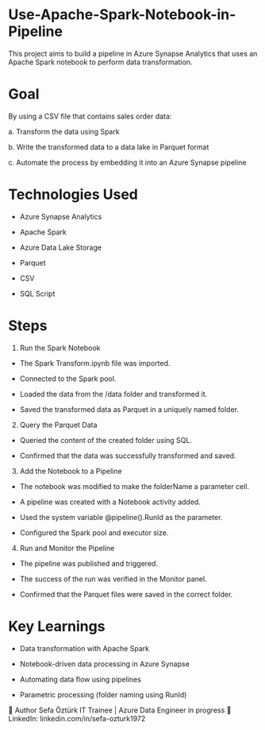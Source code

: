 # Use-Apache-Spark-Notebook-in-Pipeline
This project aims to build a pipeline in Azure Synapse Analytics that uses an Apache Spark notebook to perform data transformation.

# Goal
By using a CSV file that contains sales order data:

  a. Transform the data using Spark

  b. Write the transformed data to a data lake in Parquet format

  c. Automate the process by embedding it into an Azure Synapse pipeline

# Technologies Used

 - Azure Synapse Analytics

 - Apache Spark

 - Azure Data Lake Storage

 - Parquet

 - CSV

 - SQL Script

# Steps

1. Run the Spark Notebook
  - The Spark Transform.ipynb file was imported.

 - Connected to the Spark pool.

 - Loaded the data from the /data folder and transformed it.

 - Saved the transformed data as Parquet in a uniquely named folder.

2. Query the Parquet Data
 - Queried the content of the created folder using SQL.

 - Confirmed that the data was successfully transformed and saved.

3. Add the Notebook to a Pipeline
 - The notebook was modified to make the folderName a parameter cell.

 - A pipeline was created with a Notebook activity added.

 - Used the system variable @pipeline().RunId as the parameter.

 - Configured the Spark pool and executor size.

4. Run and Monitor the Pipeline
 - The pipeline was published and triggered.

 - The success of the run was verified in the Monitor panel.

 - Confirmed that the Parquet files were saved in the correct folder.

# Key Learnings

 - Data transformation with Apache Spark

 - Notebook-driven data processing in Azure Synapse

 - Automating data flow using pipelines

- Parametric processing (folder naming using RunId)

👤 Author
Sefa Öztürk
IT Trainee | Azure Data Engineer in progress
📇 LinkedIn: linkedin.com/in/sefa-ozturk1972

